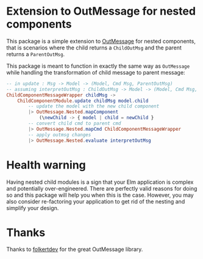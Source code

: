 # Extension to OutMessage for nested components

This package is a simple extension to
[OutMessage](http://package.elm-lang.org/packages/folkertdev/outmessage/latest/)
for nested components, that is scenarios where the child returns a
`ChildOutMsg` and the parent returns a `ParentOutMsg`.

This package is meant to function in exactly the same way as `OutMessage`
while handling the transformation of child message to parent message:

```elm
-- in update : Msg -> Model -> (Model, Cmd Msg, ParentOutMsg)
-- assuming interpretOutMsg : ChildOutMsg -> Model -> (Model, Cmd Msg, ParentOutMsg)
ChildComponentMessageWrapper childMsg ->
    ChildComponentModule.update childMsg model.child
        -- update the model with the new child component
        |> OutMessage.Nested.mapComponent
            (\newChild -> { model | child = newChild }
        -- convert child cmd to parent cmd
        |> OutMessage.Nested.mapCmd ChildComponentMessageWrapper
        -- apply outmsg changes
        |> OutMessage.Nested.evaluate interpretOutMsg
```

# Health warning

Having nested child modules is a sign that your Elm application is complex and
potentially over-engineered. There are perfectly valid reasons for doing so
and this package will help you when this is the case. However, you may also
consider re-factoring your application to get rid of the nesting and simplify
your design.

# Thanks

Thanks to [folkertdev](https://github.com/folkertdev) for the great OutMessage
library.
